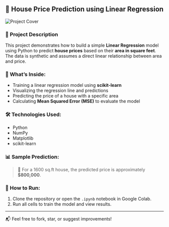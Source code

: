 ## 🏡 House Price Prediction using Linear Regression

![Project Cover](https://www2.0zz0.com/2025/07/31/09/777887199.jpg)

### 📌 Project Description  
This project demonstrates how to build a simple **Linear Regression** model using Python to predict **house prices** based on their **area in square feet**. The data is synthetic and assumes a direct linear relationship between area and price.

### 🧠 What’s Inside:
- Training a linear regression model using **scikit-learn**
- Visualizing the regression line and predictions
- Predicting the price of a house with a specific area
- Calculating **Mean Squared Error (MSE)** to evaluate the model

### 🛠 Technologies Used:
- Python  
- NumPy  
- Matplotlib  
- scikit-learn  

### 📊 Sample Prediction:
> 📌 For a 1600 sq.ft house, the predicted price is approximately **\$800,000**.

### 📎 How to Run:
1. Clone the repository or open the `.ipynb` notebook in Google Colab.
2. Run all cells to train the model and view results.

---

📬 Feel free to fork, star, or suggest improvements!
